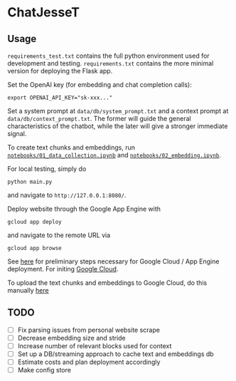 # ChatJesseT

## Usage

`requirements_test.txt` contains the full python environment used for development and testing. `requirements.txt` contains the more minimal version for deploying the Flask app.

Set the OpenAI key (for embedding and chat completion calls):
```
export OPENAI_API_KEY="sk-xxx..."
```

Set a system prompt at `data/db/system_prompt.txt` and a context prompt at `data/db/context_prompt.txt`. The former will guide the general characteristics of the chatbot, while the later will give a stronger immediate signal.

To create text chunks and embeddings, run [`notebooks/01_data_collection.ipynb`](notebooks/01_data_collection.ipynb) and [`notebooks/02_embedding.ipynb`](notebooks/02_embedding.ipynb).

For local testing, simply do
```
python main.py
```
and navigate to `http://127.0.0.1:8080/`.

Deploy website through the Google App Engine with
```
gcloud app deploy
```
and navigate to the remote URL via
```
gcloud app browse
```
See [here](https://cloud.google.com/appengine/docs/standard/python3/runtime) for preliminary steps necessary for Google Cloud / App Engine deployment. For initing [Google Cloud](https://cloud.google.com/docs/authentication/provide-credentials-adc#how-to).

To upload the text chunks and embeddings to Google Cloud, do this manually [here](https://console.cloud.google.com/storage/browser/chatjesset.appspot.com)

## TODO

- [ ] Fix parsing issues from personal website scrape
- [ ] Decrease embedding size and stride
- [ ] Increase number of relevant blocks used for context
- [ ] Set up a DB/streaming approach to cache text and embeddings db
- [ ] Estimate costs and plan deployment accordingly
- [ ] Make config store